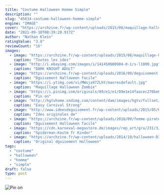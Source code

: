 ```yaml
---
title: "Costume Halloween Homme Simple"
description: ""
slug: "45634-costume-halloween-homme-simple"
engine: "IMAGE"
cover: "https://archzine.fr/wp-content/uploads/2015/08/maquillage-halloween-simple-deguisement-halloween-homme-noir-et-blanc-resized.jpg"
date: "2021-09-18T08:39:20.917Z"
author: "Nathan Klein"
ratingValue: "3.8"
reviewCount: "16"
images:
  - image: "https://archzine.fr/wp-content/uploads/2015/08/maquillage-halloween-simple-deguisement-halloween-homme-noir-et-blanc-resized.jpg"
    caption: "Toutes les ides"
  - image: "http://i.ebayimg.com/images/i/141450680904-0-1/s-l1000.jpg"
    caption: "DARK KNIGHT ADULT"
  - image: "https://archzine.fr/wp-content/uploads/2016/09/deguisement-halloween-facile-miss-comportement-idée-deguisement-halloween-empreinte-d-humour-e1474105146164.jpg"
    caption: "Dguisement Halloween facile"
  - image: "https://i.ytimg.com/vi/MWsja97ZLhY/maxresdefault.jpg"
    caption: "Maquillage Halloween Zombie"
  - image: "https://i.pinimg.com/originals/89/e1/e1/89e1e14faacec276be6fd5f94e5be9b5.jpg"
    caption: "Pin on"
  - image: "http://hgtvhome.sndimg.com/content/dam/images/hgtv/fullset/2016/9/8/2/original_Cheri-Heaton-Halloween-strong-man-costume-beauty-vert1.jpg.rend.hgtvcom.1280.1707.suffix/1473386590906.jpeg"
    caption: "Easy Carnival Strong"
  - image: "http://www.ideesdeguisement.fr/wp-content/uploads/2015/05/Homme-decapite-t-shirt-ensanglante-Idees-originales-de-deguisement-et-costume-improvise-simple-rapide-de-derniere-minute-facile-a-realiser.jpg"
    caption: "Ides originales de"
  - image: "https://archzine.fr/wp-content/uploads/2016/09/femme-pirate-une-autre-idee-deguisement-halloween-qui-ne-demande-pas-de-grands-efforts.jpg"
    caption: "Dguisement Halloween facile"
  - image: "https://cdn.karneval-megastore.de/images/rep_art/gra/231/3/231381/spiderman-kostum-fur-kinder-karneval-rot-blau.jpg"
    caption: "Spiderman-Kostm fr Kinder"
  - image: "https://archzine.fr/wp-content/uploads/2014/10/halloween-DIY-costume.jpg"
    caption: "Original dguisement Halloween"
tags:
  - "costume"
  - "halloween"
  - "homme"
  - "simple"
draft: false
type: post
---
```



![Pin on](https://i.pinimg.com/originals/89/e1/e1/89e1e14faacec276be6fd5f94e5be9b5.jpg "Pin on")


<!--inArticleAds-->

<!--galleryOne-->


<!--inArticleAds-->

<!--galleryTwo-->


<!--galleryThree-->

